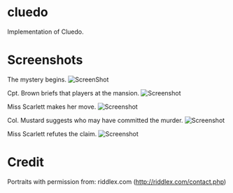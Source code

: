 cluedo
======

Implementation of Cluedo.

Screenshots
===========

The mystery begins.
![ScreenShot](http://i.imgur.com/6InFUJv.pngg)

Cpt. Brown briefs that players at the mansion.
![Screenshot](http://i.imgur.com/wW5WjyW.png)

Miss Scarlett makes her move.
![Screenshot](http://i.imgur.com/QVPDq0t.png)

Col. Mustard suggests who may have committed the murder.
![Screenshot](http://i.imgur.com/BSpgzqc.png)

Miss Scarlett refutes the claim.
![Screenshot](http://i.imgur.com/rXEEUhd.png)


Credit
======

Portraits with permission from:
riddlex.com (http://riddlex.com/contact.php)
